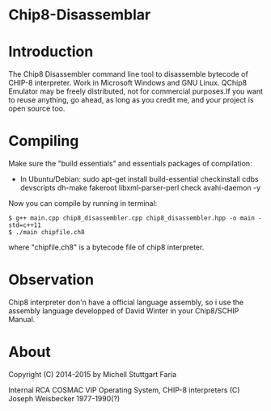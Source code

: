 Chip8-Disassemblar
===============

Introduction
===============

The Chip8 Disassembler command line tool to disassemble bytecode of CHIP-8 interpreter. Work in Microsoft Windows and GNU Linux. QChip8 Emulator may be freely distributed, not for commercial purposes.If you want to reuse anything, go ahead, as long as you credit me, and your project is open source too.

Compiling
==============

Make sure the "build essentials" and essentials packages of compilation:

* In Ubuntu/Debian: sudo apt-get install build-essential checkinstall cdbs devscripts dh-make fakeroot libxml-parser-perl check avahi-daemon -y

Now you can compile by running in terminal:

	$ g++ main.cpp chip8_disassembler.cpp chip8_disassembler.hpp -o main -std=c++11
    $ ./main chipfile.ch8

where "chipfile.ch8" is a bytecode file of chip8 interpreter.

Observation
============
Chip8 interpreter don'n have a official language assembly, so i use
the assembly language developped of David Winter in your Chip8/SCHIP Manual.

About
======
Copyright (C) 2014-2015 by Michell Stuttgart Faria

Internal RCA COSMAC VIP Operating System, CHIP-8 interpreters (C) Joseph Weisbecker 1977-1990(?)

